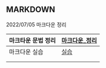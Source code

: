 ## MARKDOWN
2022/07/05 마크다운 정리

| 마크타운 문법 정리 | [마크다운_정리](./마크다운_정리) |
| ------------------ | -------------------------------- |
| 마크다운 실습      | [실습](./Markdown_실습)          |
|                    |                                  |
|                    |                                  |

